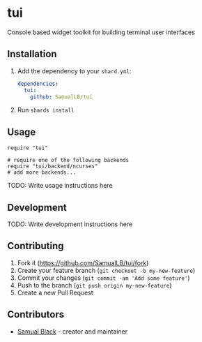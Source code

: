 # tui

Console based widget toolkit for building terminal user interfaces

## Installation

1. Add the dependency to your `shard.yml`:

   ```yaml
   dependencies:
     tui:
       github: SamualLB/tui
   ```

2. Run `shards install`

## Usage

```crystal
require "tui"

# require one of the following backends
require "tui/backend/ncurses"
# add more backends...
```

TODO: Write usage instructions here

## Development

TODO: Write development instructions here

## Contributing

1. Fork it (<https://github.com/SamualLB/tui/fork>)
2. Create your feature branch (`git checkout -b my-new-feature`)
3. Commit your changes (`git commit -am 'Add some feature'`)
4. Push to the branch (`git push origin my-new-feature`)
5. Create a new Pull Request

## Contributors

- [Samual Black](https://github.com/SamualLB) - creator and maintainer
